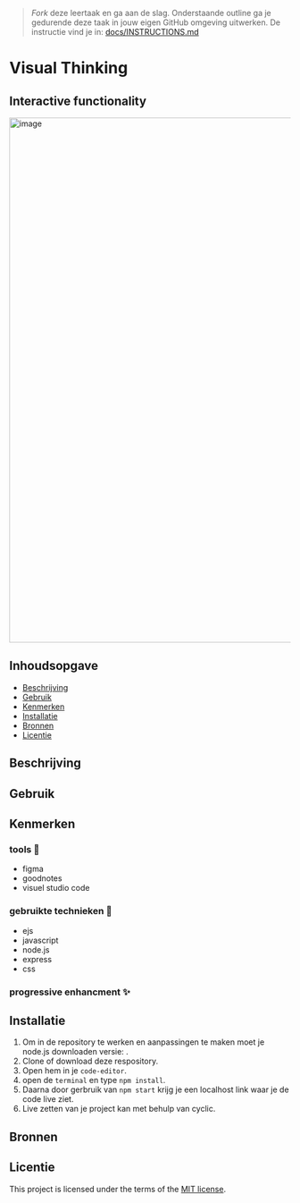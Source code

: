 > _Fork_ deze leertaak en ga aan de slag. Onderstaande outline ga je gedurende deze taak in jouw eigen GitHub omgeving uitwerken. De instructie vind je in: [docs/INSTRUCTIONS.md](docs/INSTRUCTIONS.md)

# Visual Thinking
## Interactive functionality
<!-- Geef je project een titel en schrijf in één zin wat het is -->
<img width="939" alt="image" src="https://user-images.githubusercontent.com/112857270/230019901-bb1112ca-01a2-4dfe-8855-e7739b4d678c.png">

## Inhoudsopgave

  * [Beschrijving](#beschrijving)
  * [Gebruik](#gebruik)
  * [Kenmerken](#kenmerken)
  * [Installatie](#installatie)
  * [Bronnen](#bronnen)
  * [Licentie](#licentie)

## Beschrijving
<!-- In de Beschrijving staat kort beschreven wat voor project het is en wat je hebt gemaakt -->
<!-- Voeg een mooie poster visual toe 📸 -->
<!-- Voeg een link toe naar Github Pages 🌐-->

## Gebruik
<!--Bij Gebruik staat hoe je project er uit ziet, hoe het werkt en wat je er mee kan. -->

## Kenmerken
<!-- Bij Kenmerken staat welke technieken zijn gebruikt en hoe. Wat is de HTML structuur? Wat zijn de belangrijkste dingen in CSS? Wat is er met Javascript gedaan en hoe? Misschien heb je een framwork of library gebruikt? -->

### tools 🍔
- figma
- goodnotes
- visuel studio code

### gebruikte technieken 🍟
- ejs
- javascript
- node.js
- express
- css

### progressive enhancment ✨



## Installatie
<!-- Bij Instalatie staat hoe een andere developer aan jouw repo kan werken -->

1. Om in de repository te werken en aanpassingen te maken moet je node.js downloaden versie: .
2. Clone of download deze respository.
3. Open hem in je `code-editor`.
4. open de `terminal` en type `npm install`.
5. Daarna door gerbruik van `npm start` krijg je een localhost link waar je de code live ziet.
6. Live zetten van je project kan met behulp van cyclic.



## Bronnen

## Licentie

This project is licensed under the terms of the [MIT license](./LICENSE).
